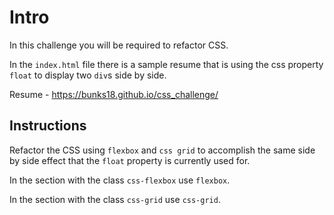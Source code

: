 # Intro

In this challenge you will be required to refactor CSS.

In the `index.html` file there is a sample resume that is using the css property `float` to display two `div`s side by side.

Resume - https://bunks18.github.io/css_challenge/

## Instructions

Refactor the CSS using `flexbox` and `css grid` to accomplish the same side by side effect that the `float` property is currently used for.

In the section with the class `css-flexbox` use `flexbox`.

In the section with the class `css-grid` use `css-grid`.

